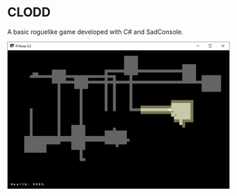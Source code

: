 # CLODD
A basic roguelike game developed with C# and SadConsole.

<p align="center">
  <img src="https://github.com/Sebastian-dm/pilferer/blob/master/assets/screenshot.png?raw=true">
</p>
